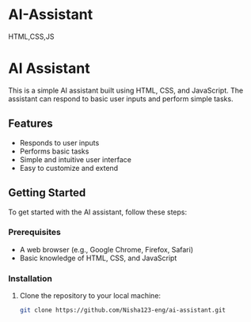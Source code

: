 # AI-Assistant
HTML,CSS,JS
# AI Assistant

This is a simple AI assistant built using HTML, CSS, and JavaScript. The assistant can respond to basic user inputs and perform simple tasks.

## Features

- Responds to user inputs
- Performs basic tasks
- Simple and intuitive user interface
- Easy to customize and extend

## Getting Started

To get started with the AI assistant, follow these steps:

### Prerequisites

- A web browser (e.g., Google Chrome, Firefox, Safari)
- Basic knowledge of HTML, CSS, and JavaScript

### Installation

1. Clone the repository to your local machine:
   ```bash
   git clone https://github.com/Nisha123-eng/ai-assistant.git

